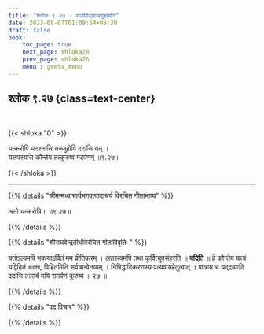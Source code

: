 ```yaml
---
title: "श्लोक ९.२७ - राजविद्यराजगुह्ययोग"
date: 2023-08-07T01:09:54+05:30
draft: false
book:
    toc_page: true
    next_page: shloka28
    prev_page: shloka26
    menu : geeta_menu
---
```




## श्लोक ९.२७ {class=text-center}

<br/>

{{< shloka  "0"  >}}

यत्करोषि यदश्नासि यज्जुहोषि ददासि यत् ।   
यत्तपस्यसि कौन्तेय तत्कुरुष्व मदर्पणम् ॥९.२७॥

{{< /shloka >}}

---


{{% details "श्रीमन्मध्वाचार्यभगवत्पादाचर्य विरचित  गीताभाष्य" %}}

अतो यत्करोषि। ॥९.२७॥

{{% /details %}}



{{% details "श्रीराघवेन्द्रतीर्थविरचित गीताविवृतिः " %}}

यतोऽल्पमपि भक्त्याऽर्पितं मम प्रीतिकरम्‌ । 
अतस्त्वमपि तथा कुर्वित्युपसंहरति ॥ **यदिति** ॥ 
हे कौन्तेय यत्त्वं यद्विहितं `करोषि`,
विहितमिति सर्वत्रान्वेतव्यम्‌ । निषिद्धादिकरणस्य 
प्रत्यवायहेतुत्वात्‌ । पात्राय च यद्‌द्रव्यादि ददासि 
तत्सर्वं मयि समर्पणं कुरुष्व ॥ २७ ॥

{{% /details %}}



{{% details "पद विचार" %}}


{{% /details %}}
